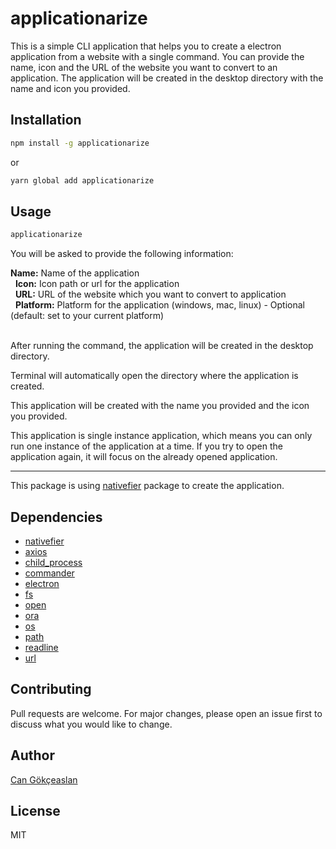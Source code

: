 # applicationarize
This is a simple CLI application that helps you to create a electron application from a website with a single command. You can provide the name, icon and the URL of the website you want to convert to an application. The application will be created in the desktop directory with the name and icon you provided.

## Installation
```bash
npm install -g applicationarize
```

or 

```bash
yarn global add applicationarize
```

## Usage
```bash
applicationarize
```

You will be asked to provide the following information:

**Name:** Name of the application\
&nbsp;
**Icon:** Icon path or url for the application\
&nbsp;
**URL:** URL of the website which you want to convert to application\
&nbsp;
**Platform:** Platform for the application (windows, mac, linux) - Optional (default: set to your current platform)\
&nbsp;

After running the command, the application will be created in the desktop directory.

Terminal will automatically open the directory where the application is created.

This application will be created with the name you provided and the icon you provided.

This application is single instance application, which means you can only run one instance of the application at a time. If you try to open the application again, it will focus on the already opened application.

---

This package is using [nativefier](https://www.npmjs.com/package/nativefier) package to create the application.

## Dependencies
- [nativefier](https://www.npmjs.com/package/nativefier)
- [axios](https://www.npmjs.com/package/axios)
- [child_process](https://nodejs.org/api/child_process.html)
- [commander](https://www.npmjs.com/package/commander)
- [electron](https://www.npmjs.com/package/electron)
- [fs](https://nodejs.org/api/fs.html)
- [open](https://www.npmjs.com/package/open)
- [ora](https://www.npmjs.com/package/ora)
- [os](https://nodejs.org/api/os.html)
- [path](https://nodejs.org/api/path.html)
- [readline](https://nodejs.org/api/readline.html)
- [url](https://nodejs.org/api/url.html)

## Contributing
Pull requests are welcome. For major changes, please open an issue first to discuss what you would like to change.

## Author
[Can Gökçeaslan](https://www.cangokceaslan.com)

## License
MIT
```